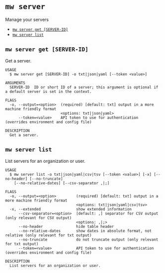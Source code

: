 `mw server`
===========

Manage your servers

* [`mw server get [SERVER-ID]`](#mw-server-get-server-id)
* [`mw server list`](#mw-server-list)

## `mw server get [SERVER-ID]`

Get a server.

```
USAGE
  $ mw server get [SERVER-ID] -o txt|json|yaml [--token <value>]

ARGUMENTS
  SERVER-ID  ID or short ID of a server; this argument is optional if a default server is set in the context.

FLAGS
  -o, --output=<option>  (required) [default: txt] output in a more machine friendly format
                         <options: txt|json|yaml>
      --token=<value>    API token to use for authentication (overrides environment and config file)

DESCRIPTION
  Get a server.
```

## `mw server list`

List servers for an organization or user.

```
USAGE
  $ mw server list -o txt|json|yaml|csv|tsv [--token <value>] [-x] [--no-header] [--no-truncate]
    [--no-relative-dates] [--csv-separator ,|;]

FLAGS
  -o, --output=<option>         (required) [default: txt] output in a more machine friendly format
                                <options: txt|json|yaml|csv|tsv>
  -x, --extended                show extended information
      --csv-separator=<option>  [default: ,] separator for CSV output (only relevant for CSV output)
                                <options: ,|;>
      --no-header               hide table header
      --no-relative-dates       show dates in absolute format, not relative (only relevant for txt output)
      --no-truncate             do not truncate output (only relevant for txt output)
      --token=<value>           API token to use for authentication (overrides environment and config file)

DESCRIPTION
  List servers for an organization or user.
```
